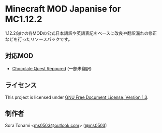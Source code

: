 # Minecraft MOD Japanise for MC1.12.2
1.12.2向けの各MODの公式日本語訳や英語表記をベースに改良や翻訳漏れの修正などを行ったリソースパックです。
## 対応MOD
- [Chocolate Quest Repoured](https://www.curseforge.com/minecraft/mc-mods/cqrepoured/) (一部未翻訳)
## ライセンス
This project is licensed under [GNU Free Document License, Version 1.3](https://www.gnu.org/licenses/fdl-1.3.html).
## 制作者
Sora Tonami &lt;[ms0503@outlook.com](mailto:ms0503@outlook.com)&gt; ([@ms0503](https://github.com/ms0503/))

